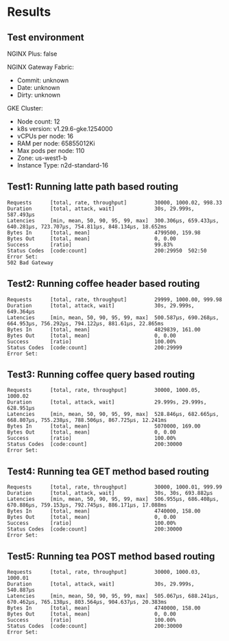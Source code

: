 # Results

## Test environment

NGINX Plus: false

 NGINX Gateway Fabric:

- Commit: unknown
- Date: unknown
- Dirty: unknown

GKE Cluster:

- Node count: 12
- k8s version: v1.29.6-gke.1254000
- vCPUs per node: 16
- RAM per node: 65855012Ki
- Max pods per node: 110
- Zone: us-west1-b
- Instance Type: n2d-standard-16

## Test1: Running latte path based routing

```text
Requests      [total, rate, throughput]         30000, 1000.02, 998.33
Duration      [total, attack, wait]             30s, 29.999s, 587.493µs
Latencies     [min, mean, 50, 90, 95, 99, max]  300.306µs, 659.433µs, 640.281µs, 723.707µs, 754.811µs, 848.134µs, 18.652ms
Bytes In      [total, mean]                     4799500, 159.98
Bytes Out     [total, mean]                     0, 0.00
Success       [ratio]                           99.83%
Status Codes  [code:count]                      200:29950  502:50  
Error Set:
502 Bad Gateway
```

## Test2: Running coffee header based routing

```text
Requests      [total, rate, throughput]         29999, 1000.00, 999.98
Duration      [total, attack, wait]             30s, 29.999s, 649.364µs
Latencies     [min, mean, 50, 90, 95, 99, max]  500.587µs, 690.268µs, 664.953µs, 756.292µs, 794.122µs, 881.61µs, 22.865ms
Bytes In      [total, mean]                     4829839, 161.00
Bytes Out     [total, mean]                     0, 0.00
Success       [ratio]                           100.00%
Status Codes  [code:count]                      200:29999  
Error Set:
```

## Test3: Running coffee query based routing

```text
Requests      [total, rate, throughput]         30000, 1000.05, 1000.02
Duration      [total, attack, wait]             29.999s, 29.999s, 628.951µs
Latencies     [min, mean, 50, 90, 95, 99, max]  528.846µs, 682.665µs, 668.807µs, 755.238µs, 788.506µs, 867.725µs, 12.241ms
Bytes In      [total, mean]                     5070000, 169.00
Bytes Out     [total, mean]                     0, 0.00
Success       [ratio]                           100.00%
Status Codes  [code:count]                      200:30000  
Error Set:
```

## Test4: Running tea GET method based routing

```text
Requests      [total, rate, throughput]         30000, 1000.01, 999.99
Duration      [total, attack, wait]             30s, 30s, 693.882µs
Latencies     [min, mean, 50, 90, 95, 99, max]  506.955µs, 686.408µs, 670.886µs, 759.153µs, 792.745µs, 886.171µs, 17.088ms
Bytes In      [total, mean]                     4740000, 158.00
Bytes Out     [total, mean]                     0, 0.00
Success       [ratio]                           100.00%
Status Codes  [code:count]                      200:30000  
Error Set:
```

## Test5: Running tea POST method based routing

```text
Requests      [total, rate, throughput]         30000, 1000.03, 1000.01
Duration      [total, attack, wait]             30s, 29.999s, 540.887µs
Latencies     [min, mean, 50, 90, 95, 99, max]  505.067µs, 688.241µs, 670.462µs, 765.138µs, 803.564µs, 904.637µs, 20.383ms
Bytes In      [total, mean]                     4740000, 158.00
Bytes Out     [total, mean]                     0, 0.00
Success       [ratio]                           100.00%
Status Codes  [code:count]                      200:30000  
Error Set:
```
